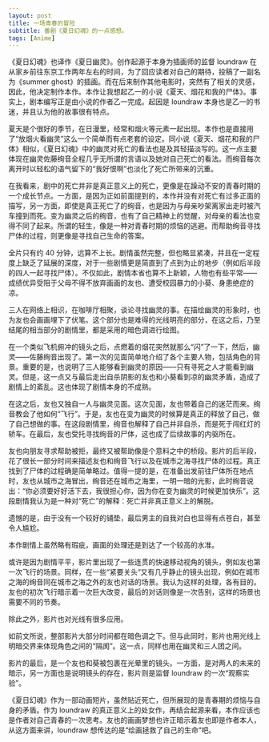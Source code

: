 ```yaml
---
layout: post
title: 一场青春的冒险
subtitle: 番剧《夏日幻魂》的一点感想。
tags: [Anime]
---
```


《夏日幻魂》也译作《夏日幽灵》。创作起源于本身为插画师的监督 loundraw 在从家乡前往东京工作两年左右的时间，为了回应读者对自己的期待，投稿了一副名为《summer ghost》的插画。而在后来制作其他电影时，突然有了相关的灵感，因此，他决定制作本作。本作让我想起乙一的小说《夏天、烟花和我的尸体》。事实上，剧本编写正是由小说的作者乙一完成。起因是 loundraw 本身也是乙一的书迷，并且认为他的故事很有特点。

夏天是个很好的季节，在日漫里，经常和烟火等元素一起出现。本作也是直接用了“放烟火看幽灵”这么一个简单而有点老套的设定。同小说《夏天、烟花和我的尸体》相似，《夏日幻魂》中的幽灵对死亡的看法也是及其轻描淡写的。这一点主要体现在幽灵佐藤绚音全程几乎无所谓的言语以及她对自己死亡的看法。而绚音每次离开时以轻松的语气留下的“我好恨啊”也淡化了死亡所带来的沉重。

在我看来，剧中的死亡并非是真正意义上的死亡，更像是在躁动不安的青春时期的一个成长节点。一方面，是因为正如前面提到的，本作并没有对死亡有过多正面的描写，另一方面，即使是真正死亡了的绚音，也是因为与母亲吵架离家出走时被汽车撞到而死。变为幽灵之后的绚音，也有了自己精神上的觉醒，对母亲的看法也变得不同了起来。所谓的轻生，像是一种对青春时期的烦恼的逃避。而帮助绚音寻找尸体的过程，则更像是寻找自己生命的答案。

全片只有约 40 分钟，远算不上长。剧情虽然完整，但也略显紧凑，并且在一定程度上缺乏了延展的深度，对于一些剧情更是简直到了点到为止的地步（例如后半段的四人一起寻找尸体）。不仅如此，剧情本省也算不上新颖，人物也有些平常——成绩优异受阻于父母不得不放弃画画的友也、遭受校园暴力的小葵、身患绝症的凉。

三人在网络上相识，在咖啡厅相聚，谈论寻找幽灵的事。在描绘幽灵的形象时，也为友也会画画埋下了伏笔。这个部分也是难得的光线明亮的部分，在这之后，乃至结尾的相当部分的剧情里，都是采用的暗色调进行绘图。

在一个类似飞机俯冲的镜头之后，点燃着的烟花突然就那么“闪”了一下，然后，幽灵——佐藤绚音出现了。第一次的见面简单地介绍了各个主要人物，包括角色的背景。重要的是，也说明了三人能够看到幽灵的原因——只有寻死之人才能看到幽灵。但是，这一点又与最后走出自杀阴影的友也和小葵看到凉的幽灵矛盾，造成了剧情上的紊乱。这也体现了剧情本身的不成熟。

在这之后，友也又独自一人与幽灵见面。这次见面，友也带着自己的迷茫而来。绚音教会了他如何“飞行”。于是，友也在变为幽灵的时候算是真正的释放了自己，做了自己想做的事。在这段剧情里，绚音也解释了自己并非自杀，而是死于闯红灯的轿车。在最后，友也受托寻找绚音的尸体，这也成了后续故事的内驱所在。

友也向朋友寻求帮助被拒，最终又被帮助像是个意料之中的桥段。影片的后半段，花了很长一部分时间来描述友也和绚音飞行以及在城市之海寻找尸体的过程。真正找到了尸体的过程确是简单略过。值得一提的是，在准备出发前往尸体所在地点时，友也从城市之海冒出，绚音还在城市之海里，一明一暗的光影，此时绚音说出：“你必须要好好活下去，我很担心你，因为你在变为幽灵的时候更加快乐”。这段剧情我认为是一种对“死亡”的解释：死亡并非真正意义上的解脱。

遗憾的是，由于没有一个较好的铺垫，最后男主的自我对白也显得有点苍白，甚至令人尴尬。

本作剧情上虽然略有瑕疵，画面的处理还是到达了一个较高的水准。

或许是因为剧情平平，影片里出现了一些连贯的快速移动视角的镜头，例如友也第一次飞行的场景。同样，在一些“紧要关头“又有几乎静止的镜头出现，例如在城市之海的绚音同在城市之海之外的友也对话的场景。我认为这样的处理，各有目的。友也的初次飞行暗示着一次巨大改变，最后的对话则像是一次告别，这样的场景也需要不同的节奏。

除此之外，影片也对光线有很多应用。

如前文所说，整部影片大部分时间都在暗色调之下。但与此同时，影片也用光线上明暗交界来体现角色之间的“隔阂”。这一点，同样也用在幽灵和三人团之间。

影片的最后，是一个友也和葵被包裹在光晕里的镜头。一方面，是对两人的未来的暗示，另一方面也是说明镜头的存在，影片则是监督 loundraw 的一次“观察实验”。

《夏日幻魂》作为一部动画短片，虽然贴近死亡，但所展现的是青春期的烦恼与自身的矛盾。作为 loundraw 的真正意义上的处女作，再结合起源来看，本作应该也是作者对自己青春的一次思考。友也的画画梦想也许正暗示着友也即是作者本人，从这方面来讲，loundraw 想传达的是“绘画拯救了自己的生命“吧。

 



